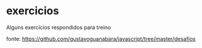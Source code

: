 # exercicios
 Alguns exercícios respondidos para treino


fonte: https://github.com/gustavoguanabara/javascript/tree/master/desafios
